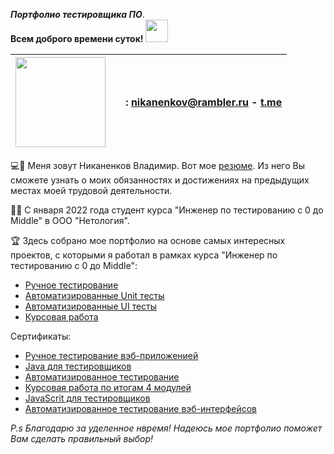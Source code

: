 ***Портфолио тестировщика ПО***.  
**Всем доброго времени суток!** <img src="https://camo.githubusercontent.com/e8e7b06ecf583bc040eb60e44eb5b8e0ecc5421320a92929ce21522dbc34c891/68747470733a2f2f6d656469612e67697068792e636f6d2f6d656469612f6876524a434c467a6361737252346961377a2f67697068792e676966" width="36">

|<img src="https://user-images.githubusercontent.com/105923354/220066130-82e30fcb-7752-4704-a080-34a55b942f33.png" width="144">|<img src="https://user-images.githubusercontent.com/105923354/220086475-5e945f9d-2ba4-4fba-a05f-2b45570ae823.png" width="12"> : nikanenkov@rambler.ru - [t.me](https://t.me/zenitfan88)|
|------|--------|


💻👦 Меня зовут Никаненков Владимир. Вот мое [резюме](https://docs.google.com/document/d/1A_CAwkzKSLEhEuNETfaKPch-n7CSGwlgoaXSOTAAYJI/edit?usp=sharing). Из него Вы сможете узнать о моих обязанностях и достижениях на предыдущих местах моей трудовой деятельности.

👨‍🏫 С января 2022 года студент курса "Инженер по тестированию с 0 до Middle" в ООО "Нетология".

🏆 Здесь собрано мое портфолио на основе самых интересных проектов, с которыми я работал в рамках курса "Инженер по тестированию с 0 до Middle":  
 - [Ручное тестирование](https://github.com/zenitfan88/Portfolio_Nikanenkov_Vladimir/blob/main/documents/manualTesting.md)  
 - [Автоматизированные Unit тесты](https://github.com/zenitfan88/Portfolio_Nikanenkov_Vladimir/blob/main/documents/unitTesting.md)  
 - [Автоматизированные UI тесты](https://github.com/zenitfan88/Portfolio_Nikanenkov_Vladimir/blob/main/documents/e2eTesting.md)  
 - [Курсовая работа](https://github.com/zenitfan88/Portfolio_Nikanenkov_Vladimir/blob/main/documents/courseWork.md)  


Сертификаты:  
- [Ручное тестирование вэб-приложенией](https://github.com/zenitfan88/Portfolio_Nikanenkov_Vladimir/blob/main/documents/certificate/manualTesting.pdf)  
- [Java для тестировщиков](https://github.com/zenitfan88/Portfolio_Nikanenkov_Vladimir/blob/main/documents/certificate/Java.pdf)  
- [Автоматизированное тестирование](https://github.com/zenitfan88/Portfolio_Nikanenkov_Vladimir/blob/main/documents/certificate/autoTestingJava.pdf)  
- [Курсовая работа по итогам 4 модулей](https://github.com/zenitfan88/Portfolio_Nikanenkov_Vladimir/blob/main/documents/certificate/courseWork.pdf)  
- [JavaScrit для тестировщиков](https://github.com/zenitfan88/Portfolio_Nikanenkov_Vladimir/blob/main/documents/certificate/JavaScript.pdf)  
- [Автоматизированное тестирование вэб-интерфейсов](https://github.com/zenitfan88/Portfolio_Nikanenkov_Vladimir/blob/main/documents/certificate/autoTestingJavaScript.pdf)  

*P.s Благодарю за уделенное нвремя! Надеюсь мое портфолио поможет Вам сделать правильный выбор!*
